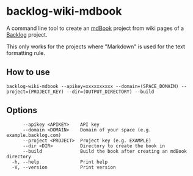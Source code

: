 # backlog-wiki-mdbook

A command line tool to create an [mdBook](https://rust-lang.github.io/mdBook/) project from wiki pages of a [Backlog](https://backlog.com/) project.

This only works for the projects where "Markdown" is used for the text formatting rule.

## How to use

```
backlog-wiki-mdbook --apikey=xxxxxxxxxx --domain=(SPACE_DOMAIN) --project=(PROJECT_KEY) --dir=(OUTPUT_DIRECTORY) --build
```

## Options

```
      --apikey <APIKEY>    API key
      --domain <DOMAIN>    Domain of your space (e.g. example.backlog.com)
      --project <PROJECT>  Project key (e.g. EXAMPLE)
      --dir <DIR>          Directory to create the book in
      --build              Build the book after creating an mdBook directory
  -h, --help               Print help
  -V, --version            Print version
```

